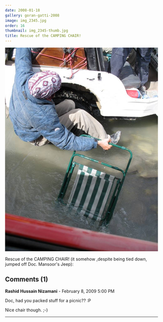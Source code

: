 ```yaml
---
date: 2008-01-18
gallery: goran-gatti-2008
image: img_2345.jpg
order: 16
thumbnail: img_2345-thumb.jpg
title: Rescue of the CAMPING CHAIR!
---
```


![Rescue of the CAMPING CHAIR!](./img_2345.jpg)

Rescue of the CAMPING CHAIR! (it somehow ,despite being tied down, jumped off Doc. Mansoor's Jeep):

<div id="comments">

## Comments (1)

**Rashid Hussain Nizamani** - February  8, 2009  5:00 PM

Doc, had you packed stuff for a picnic?? :P

Nice chair though. ;-)

---

</div>